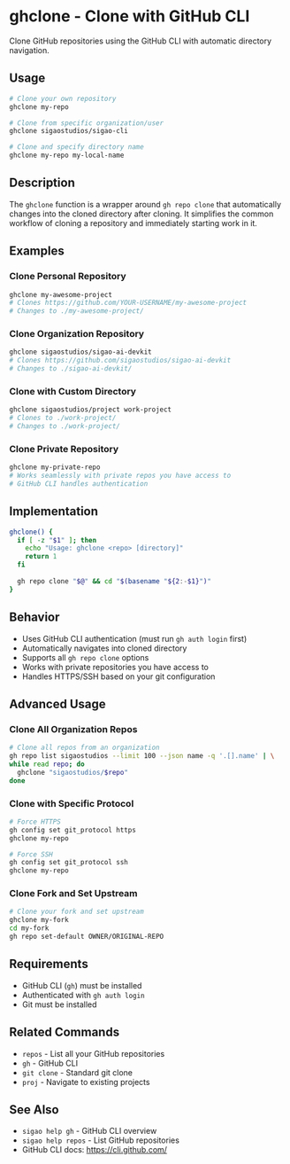 # ghclone - Clone with GitHub CLI

Clone GitHub repositories using the GitHub CLI with automatic directory navigation.

## Usage

```bash
# Clone your own repository
ghclone my-repo

# Clone from specific organization/user
ghclone sigaostudios/sigao-cli

# Clone and specify directory name
ghclone my-repo my-local-name
```

## Description

The `ghclone` function is a wrapper around `gh repo clone` that automatically changes into the cloned directory after cloning. It simplifies the common workflow of cloning a repository and immediately starting work in it.

## Examples

### Clone Personal Repository
```bash
ghclone my-awesome-project
# Clones https://github.com/YOUR-USERNAME/my-awesome-project
# Changes to ./my-awesome-project/
```

### Clone Organization Repository
```bash
ghclone sigaostudios/sigao-ai-devkit
# Clones https://github.com/sigaostudios/sigao-ai-devkit
# Changes to ./sigao-ai-devkit/
```

### Clone with Custom Directory
```bash
ghclone sigaostudios/project work-project
# Clones to ./work-project/
# Changes to ./work-project/
```

### Clone Private Repository
```bash
ghclone my-private-repo
# Works seamlessly with private repos you have access to
# GitHub CLI handles authentication
```

## Implementation

```bash
ghclone() {
  if [ -z "$1" ]; then
    echo "Usage: ghclone <repo> [directory]"
    return 1
  fi
  
  gh repo clone "$@" && cd "$(basename "${2:-$1}")"
}
```

## Behavior

- Uses GitHub CLI authentication (must run `gh auth login` first)
- Automatically navigates into cloned directory
- Supports all `gh repo clone` options
- Works with private repositories you have access to
- Handles HTTPS/SSH based on your git configuration

## Advanced Usage

### Clone All Organization Repos
```bash
# Clone all repos from an organization
gh repo list sigaostudios --limit 100 --json name -q '.[].name' | \
while read repo; do
  ghclone "sigaostudios/$repo"
done
```

### Clone with Specific Protocol
```bash
# Force HTTPS
gh config set git_protocol https
ghclone my-repo

# Force SSH
gh config set git_protocol ssh
ghclone my-repo
```

### Clone Fork and Set Upstream
```bash
# Clone your fork and set upstream
ghclone my-fork
cd my-fork
gh repo set-default OWNER/ORIGINAL-REPO
```

## Requirements

- GitHub CLI (`gh`) must be installed
- Authenticated with `gh auth login`
- Git must be installed

## Related Commands

- `repos` - List all your GitHub repositories
- `gh` - GitHub CLI
- `git clone` - Standard git clone
- `proj` - Navigate to existing projects

## See Also

- `sigao help gh` - GitHub CLI overview
- `sigao help repos` - List GitHub repositories
- GitHub CLI docs: https://cli.github.com/